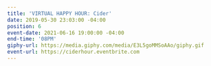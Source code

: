 ```yaml
---
title: 'VIRTUAL HAPPY HOUR: Cider'
date: 2019-05-30 23:03:00 -04:00
position: 6
event-date: 2021-06-16 19:00:00 -04:00
end-time: '08PM'
giphy-url: https://media.giphy.com/media/E3L5goMMSoAAo/giphy.gif
event-url: https://ciderhour.eventbrite.com
---
```



